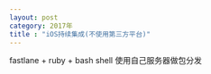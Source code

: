 ```yaml
---
layout: post
category: 2017年
title : "iOS持续集成(不使用第三方平台)"
---
```


fastlane + ruby + bash shell 使用自己服务器做包分发